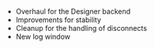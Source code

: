 * Overhaul for the Designer backend
* Improvements for stability
* Cleanup for the handling of disconnects
* New log window
